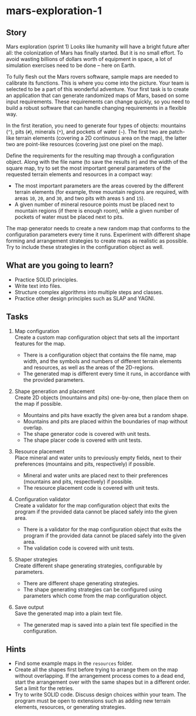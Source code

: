 # mars-exploration-1

## Story

Mars exploration (sprint 1)
Looks like humanity will have a bright future after all: the colonization of Mars has finally started. But it is no small effort. To avoid wasting billions of dollars worth of equipment in space, a lot of simulation exercises need to be done – here on Earth.

To fully flesh out the Mars rovers software, sample maps are needed to calibrate its functions. This is where you come into the picture. Your team is selected to be a part of this wonderful adventure. Your first task is to create an application that can generate randomized maps of Mars, based on some input requirements. These requirements can change quickly, so you need to build a robust software that can handle changing requirements in a flexible way.

In the first iteration, you need to generate four types of objects: mountains (`^`), pits (`#`), minerals (`*`), and pockets of water (`~`). The first two are patch-like terrain elements (covering a 2D continuous area on the map), the latter two are point-like resources (covering just one pixel on the map).

Define the requirements for the resulting map through a configuration object. Along with the file name (to save the results in) and the width of the square map, try to set the most important general parameters of the requested terrain elements and resources in a compact way:

- The most important parameters are the areas covered by the different terrain elements (for example, three mountain regions are required, with areas `10`, `20`, and `30`, and two pits with areas `5` and `15`).
- A given number of mineral resource points must be placed next to mountain regions (if there is enough room), while a given number of pockets of water must be placed next to pits.


The map generator needs to create a new random map that conforms to the configuration parameters every time it runs. Experiment with different shape forming and arrangement strategies to create maps as realistic as possible. Try to include these strategies in the configuration object as well.

## What are you going to learn?

- Practice SOLID principles.
- Write text into files.
- Structure complex algorithms into multiple steps and classes.
- Practice other design principles such as SLAP and YAGNI.

## Tasks

1. Map configuration\
    Create a custom map configuration object that sets all the important features for the map.
   - There is a configuration object that contains the file name, map width, and the symbols and numbers of different terrain elements and resources, as well as the areas of the 2D-regions.
   - The generated map is different every time it runs, in accordance with the provided parameters.


2. Shape generation and placement\
   Create 2D objects (mountains and pits) one-by-one, then place them on the map if possible.
    - Mountains and pits have exactly the given area but a random shape.
    - Mountains and pits are placed within the boundaries of map without overlap.
    - The shape generator code is covered with unit tests.
    - The shape placer code is covered with unit tests.

3. Resource placement\
    Place mineral and water units to previously empty fields, next to their preferences (mountains and pits, respectively) if possible.
    - Mineral and water units are placed next to their preferences (mountains and pits, respectively) if possible.
    - The resource placement code is covered with unit tests.

4. Configuration validator\
    Create a validator for the map configuration object that exits the program if the provided data cannot be placed safely into the given area.
    - There is a validator for the map configuration object that exits the program if the provided data cannot be placed safely into the given area.
    - The validation code is covered with unit tests.

5. Shaper strategies\
    Create different shape generating strategies, configurable by parameters.
    - There are different shape generating strategies.
    - The shape generating strategies can be configured using parameters which come from the map configuration object.

6. Save output\
    Save the generated map into a plain text file.
    - The generated map is saved into a plain text file specified in the configuration.

## Hints
- Find some example maps in the `resources` folder.
- Create all the shapes first before trying to arrange them on the map without overlapping. If the arrangement process comes to a dead end, start the arrangement over with the same shapes but in a different order. Set a limit for the retries.
- Try to write SOLID code. Discuss design choices within your team. The program must be open to extensions such as adding new terrain elements, resources, or generating strategies.

